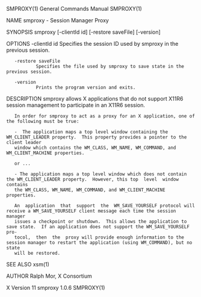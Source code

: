 SMPROXY(1)                                                    General Commands Manual                                                   SMPROXY(1)

NAME
       smproxy - Session Manager Proxy

SYNOPSIS
       smproxy [-clientId id] [-restore saveFile] [-version]

OPTIONS
       -clientId id
               Specifies the session ID used by smproxy in the previous session.

       -restore saveFile
               Specifies the file used by smproxy to save state in the previous session.

       -version
               Prints the program version and exits.

DESCRIPTION
       smproxy allows X applications that do not support X11R6 session management to participate in an X11R6 session.

       In order for smproxy to act as a proxy for an X application, one of the following must be true:

       -  The application maps a top level window containing the WM_CLIENT_LEADER property.  This property provides a pointer to the client leader
       window which contains the WM_CLASS, WM_NAME, WM_COMMAND, and WM_CLIENT_MACHINE properties.

       or ...

       - The application maps a top level window which does not contain the WM_CLIENT_LEADER property.  However, this top  level  window  contains
       the WM_CLASS, WM_NAME, WM_COMMAND, and WM_CLIENT_MACHINE properties.

       An  application  that  support  the  WM_SAVE_YOURSELF protocol will receive a WM_SAVE_YOURSELF client message each time the session manager
       issues a checkpoint or shutdown.  This allows the application to save state.  If an application does not support the WM_SAVE_YOURSELF  pro‐
       tocol,  then  the  proxy will provide enough information to the session manager to restart the application (using WM_COMMAND), but no state
       will be restored.

SEE ALSO
       xsm(1)

AUTHOR
       Ralph Mor, X Consortium

X Version 11                                                       smproxy 1.0.6                                                        SMPROXY(1)
